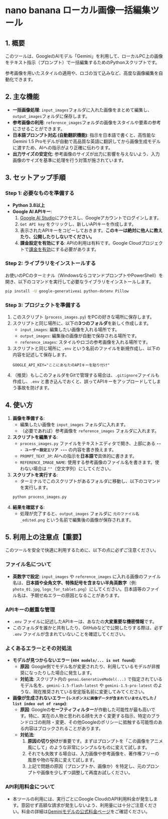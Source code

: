 # nano banana ローカル画像一括編集ツール

## 1. 概要
このツールは、GoogleのAIモデル「Gemini」を利用して、ローカルPC上の画像をテキスト指示（プロンプト）で一括編集するためのPythonスクリプトです。

参考画像を用いたスタイルの適用や、ロゴの当て込みなど、高度な画像編集を自動化できます。

## 2. 主な機能
-   **一括画像処理**: `input_images`フォルダに入れた画像をまとめて編集し、`output_images`フォルダに保存します。
-   **参考画像の利用**: `reference_images`フォルダの画像をスタイルや要素の参考にさせることができます。
-   **日本語プロンプト対応 (自動翻訳機能)**: 指示を日本語で書くと、高性能なGemini 1.5 Proモデルが自動で高品質な英語に翻訳してから画像生成モデルに渡すため、AIへの指示がより正確に伝わります。
-   **出力サイズの安定化**: 参考画像のサイズが出力に影響を与えないよう、入力画像のサイズを基準に処理を行う対策が施されています。

## 3. セットアップ手順
### Step 1: 必要なものを準備する
-   **Python 3.8以上**
-   **Google AI APIキー**:
    1. [Google AI Studio](https://aistudio.google.com/)にアクセスし、Googleアカウントでログインします。
    2. `Get API key` をクリックし、新しいAPIキーを作成します。
    3. 表示されたAPIキーをコピーしておきます。**このキーは絶対に他人に教えたり、公開したりしないでください。**
    4. **課金設定を有効にする**: APIの利用は有料です。Google Cloudプロジェクトで[課金を有効](https://cloud.google.com/billing/docs/how-to/enable-billing)にする必要があります。

### Step 2: ライブラリをインストールする
お使いのPCのターミナル（WindowsならコマンドプロンプトやPowerShell）を開き、以下のコマンドを実行して必要なライブラリをインストールします。
```bash
pip install -U google-generativeai python-dotenv Pillow
```

### Step 3: プロジェクトを準備する
1.  このスクリプト (`process_images.py`) をPCの好きな場所に保存します。
2.  スクリプトと同じ場所に、以下の**3つのフォルダ**を新しく作成します。
    -   `input_images`: 編集したい画像を入れる場所です。
    -   `output_images`: 編集後の画像が自動で保存される場所です。
    -   `reference_images`: スタイルやロゴの参考画像を入れる場所です。
3.  スクリプトと同じ場所に `.env` という名前のファイルを新規作成し、以下の内容を記述して保存します。
    ```
    GOOGLE_API_KEY="ここにあなたのAPIキーを貼り付け"
    ```
4.  （推奨）もしこのフォルダをGitで管理する場合は、`.gitignore`ファイルも作成し、`.env` と書き込んでおくと、誤ってAPIキーをアップロードしてしまう事故を防げます。

## 4. 使い方
1.  **画像を準備する**:
    -   編集したい画像を `input_images` フォルダに入れます。
    -   （必要であれば）参考画像を `reference_images` フォルダに入れます。
2.  **スクリプトを編集する**:
    -   `process_images.py` ファイルをテキストエディタで開き、上部にある **`--- ユーザー設定エリア ---`** の内容を書き換えます。
    -   `PROMPT_TEXT_JP`: AIへの指示を**日本語で**具体的に書きます。
    -   `REFERENCE_IMAGE_NAME`: 使用する参考画像のファイル名を書きます。使わない場合は `""`（空文字列）にしてください。
3.  **スクリプトを実行する**:
    -   ターミナルでこのスクリプトがあるフォルダに移動し、以下のコマンドを実行します。
    ```bash
    python process_images.py
    ```
4.  **結果を確認する**:
    -   処理が完了すると、`output_images` フォルダに `元のファイル名_edited.png` という名前で編集後の画像が保存されます。

## 5. 利用上の注意点【重要】
このツールを安全で快適に利用するために、以下の点に必ずご注意ください。

### ファイル名について
-   **英数字で設定**: `input_images` や `reference_images` に入れる画像のファイル名は、**日本語や全角文字、特殊記号を含まない半角英数字**（例: `photo_01.jpg`, `logo_for_tablet.png`）にしてください。日本語等のファイル名は、予期せぬエラーの原因となることがあります。

### APIキーの厳重な管理
-   `.env` ファイルに記述したAPIキーは、あなたの**大変重要な機密情報**です。
-   このフォルダを誰かと共有したり、GitHubなどで公開したりする際は、必ず `.env` ファイルが含まれていないことを確認してください。

### よくあるエラーとその対処法
-   **モデルが見つからないエラー (`404 models/... is not found`)**:
    -   **原因**: Google側でモデル名が変更されたり、利用しているモデルが非推奨になったりした場合に発生します。
    -   **対処法**: スクリプト内の `genai.GenerativeModel(...)` で指定されているモデル名を、`gemini-1.5-flash-latest` や `gemini-1.5-pro-latest` のような、現在推奨されている安定版名前に変更してみてください。
-   **画像が生成されないエラー (`レスポンスに画像データが含まれていませんでした` / `list index out of range`)**:
    -   **原因**: Googleの**セーフティフィルター**が作動した可能性が最も高いです。特に、実在の人物と思われる顔を大きく変更する指示、特定のブランドロゴの削除・変更、その他Googleのポリシーに抵触する可能性のある内容はブロックされることがあります。
    -   **対処法**:
        1.  **原因の切り分け**が重要です。まずはプロンプトを「この画像をアニメ風にして」のような非常にシンプルなものに変えて試します。
        2.  それでも失敗する場合は、入力画像や参考画像を、著作権フリーの風景や物の写真に変えて試します。
        3.  上記で問題の原因（プロンプトか、画像か）を特定し、元のプロンプトや画像を少しずつ調整して再度お試しください。

### API利用料金について
-   本ツールの利用には、実行ごとにGoogle CloudのAPI利用料金が発生します。意図せず高額な請求が発生しないよう、利用量には十分ご注意ください。料金の詳細は[Geminiモデルの公式料金ページ](https://cloud.google.com/vertex-ai/pricing#gemini)をご確認ください。
